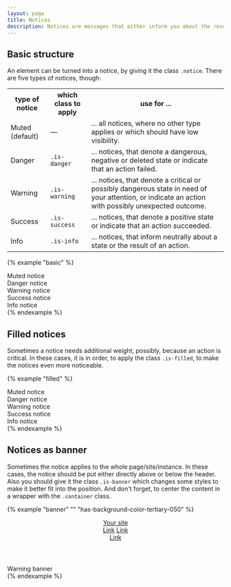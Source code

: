 ```yaml
---
layout: page
title: Notices
description: Notices are messages that either inform you about the result of an action or the state of something.
---
```


## Basic structure

An element can be turned into a notice, by giving it the class `.notice`. There are five types of notices, though:

<table class="table is-compact">
    <tr>
        <th>type of notice</th>
        <th>which class to apply</th>
        <th>use for ...</th>
    </tr>
    <tr>
        <td>Muted (default)</td>
        <td>&mdash;</td>
        <td>... all notices, where no other type applies or which should have low visibility.</td>
    </tr>
    <tr>
        <td>Danger</td>
        <td><code>.is-danger</code></td>
        <td>... notices, that denote a dangerous, negative or deleted state or indicate that an action failed.</td>
    </tr>
    <tr>
        <td>Warning</td>
        <td><code>.is-warning</code></td>
        <td>... notices, that denote a critical or possibly dangerous state in need of your attention, or indicate an action with possibly unexpected outcome.</td>
    </tr>
    <tr>
        <td>Success</td>
        <td><code>.is-success</code></td>
        <td>... notices, that denote a positive state or indicate that an action succeeded.</td>
    </tr>
    <tr>
        <td>Info</td>
        <td><code>.is-info</code></td>
        <td>... notices, that inform neutrally about a state or the result of an action.</td>
    </tr>
</table>

{% example "basic" %}
<div class="notice">Muted notice</div>
<div class="notice is-danger">Danger notice</div>
<div class="notice is-warning">Warning notice</div>
<div class="notice is-success">Success notice</div>
<div class="notice is-info">Info notice</div>
{% endexample %}

## Filled notices

Sometimes a notice needs additional weight, possibly, because an action is critical. In these cases, it is in order, to apply the class `.is-filled`, to make the notices even more noticeable.


{% example "filled" %}
<div class="notice is-filled">Muted notice</div>
<div class="notice is-filled is-danger">Danger notice</div>
<div class="notice is-filled is-warning">Warning notice</div>
<div class="notice is-filled is-success">Success notice</div>
<div class="notice is-filled is-info">Info notice</div>
{% endexample %}


## Notices as banner

Sometimes the notice applies to the whole page/site/instance. In these cases, the notice should be put either directly above or below the header. Also you should give it the class `.is-banner` which changes some styles to make it better fit into the position. And don't forget, to center the content in a wrapper with the `.container` class.

{% example "banner" "" "has-background-color-tertiary-050" %}
<header class="header">
    <div class="container header--container">
    <div class="header--brand">
        <a class="header--site-name" href="#!">Your site</a>
    </div>
    <div class="header--menu">
        <a class="header--item" href="#!">Link</a>
        <a class="header--item" href="#!">Link</a>
        <div class="header--separator"></div>
        <a class="header--item" href="#!">Link</a>
    </div>
    </div>
</header>
<div class="notice is-banner is-warning">
    <div class="container">
        Warning banner
    </div>
</div>
{% endexample %}